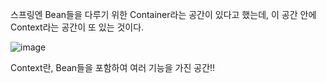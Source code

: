 스프링엔 Bean들을 다루기 위한 Container라는 공간이 있다고 했는데, 이 공간 안에 Context라는 공간이 또 있는 것이다.    
   
![image](https://user-images.githubusercontent.com/45925158/144599346-ac4dca0f-abb5-44d1-9968-3b088148bb30.png)   
   
Context란, Bean들을 포함하여 여러 기능을 가진 공간!!
